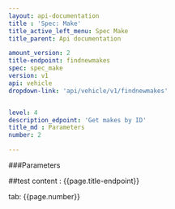 ```yaml
---
layout: api-documentation
title : 'Spec: Make'
title_active_left_menu: Spec Make
title_parent: Api documentation

amount_version: 2
title-endpoint: findnewmakes
spec: spec_make
version: v1
api: vehicle
dropdown-link: 'api/vehicle/v1/findnewmakes'


level: 4
description_edpoint: 'Get makes by ID'
title_md : Parameters
number: 2

---
```


###Parameters

##test content : {{page.title-endpoint}} 

tab: {{page.number}}